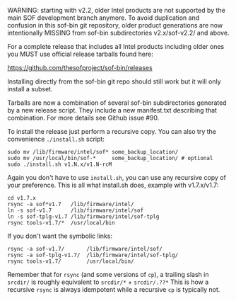 WARNING: starting with v2.2, older Intel products are not supported by
the main SOF development branch anymore. To avoid duplication and
confusion in this sof-bin git repository, older product generations are
now intentionally MISSING from sof-bin subdirectories v2.x/sof-v2.2/ and
above.

For a complete release that includes all Intel products including older
ones you MUST use official release tarballs found here:

  https://github.com/thesofproject/sof-bin/releases

Installing directly from the sof-bin git repo should still work but it
will only install a subset.

Tarballs are now a combination of several sof-bin subdirectories
generated by a new release script. They include a new manifest.txt
describing that combination. For more details see Github issue #90.

To install the release just perform a recursive copy. You can also try
the convenience ``./install.sh`` script:

```
sudo mv /lib/firmware/intel/sof* some_backup_location/
sudo mv /usr/local/bin/sof-*     some_backup_location/ # optional
sudo ./install.sh v1.N.x/v1.N-rcM
```

Again you don't have to use `install.sh`, you can use any recursive copy of
your preference. This is all what install.sh does, example with
v1.7.x/v1.7:

```
cd v1.7.x
rsync -a sof*v1.7   /lib/firmware/intel/
ln -s sof-v1.7      /lib/firmware/intel/sof
ln -s sof-tplg-v1.7 /lib/firmware/intel/sof-tplg
rsync tools-v1.7/*  /usr/local/bin
```

If you don't want the symbolic links:

```
rsync -a sof-v1.7/       /lib/firmware/intel/sof/
rsync -a sof-tplg-v1.7/  /lib/firmware/intel/sof-tplg/
rsync tools-v1.7/        /usr/local/bin/
```

Remember that for `rsync` (and some versions of `cp`), a trailing slash
in `srcdir/` is roughly equivalent to `srcdir/*` + `srcdir/.??*`  This
is how a recursive `rsync` is always idempotent while a recursive `cp`
is typically not.
